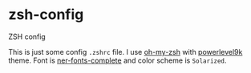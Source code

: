 # zsh-config
ZSH config

This is just some config `.zshrc` file. I use [oh-my-zsh](https://github.com/robbyrussell/oh-my-zsh "Oh my zsh") with [powerlevel9k](https://github.com/bhilburn/powerlevel9k "Powerlevel9k") theme. Font is [ner-fonts-complete](https://nerdfonts.com "Nerd Fonts") and color scheme is `Solarized`.

